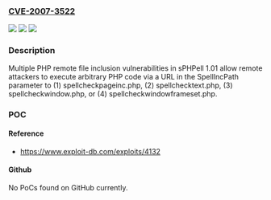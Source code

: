 ### [CVE-2007-3522](https://cve.mitre.org/cgi-bin/cvename.cgi?name=CVE-2007-3522)
![](https://img.shields.io/static/v1?label=Product&message=n%2Fa&color=blue)
![](https://img.shields.io/static/v1?label=Version&message=n%2Fa&color=blue)
![](https://img.shields.io/static/v1?label=Vulnerability&message=n%2Fa&color=brighgreen)

### Description

Multiple PHP remote file inclusion vulnerabilities in sPHPell 1.01 allow remote attackers to execute arbitrary PHP code via a URL in the SpellIncPath parameter to (1) spellcheckpageinc.php, (2) spellchecktext.php, (3) spellcheckwindow.php, or (4) spellcheckwindowframeset.php.

### POC

#### Reference
- https://www.exploit-db.com/exploits/4132

#### Github
No PoCs found on GitHub currently.

